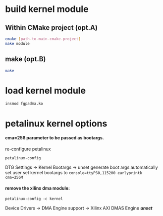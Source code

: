 # build kernel module

## Within CMake project (opt.A)
```bash
cmake [path-to-main-cmake-project]
make module
```

## make (opt.B)

```bash
make
```

# load kernel module

```bash
insmod fgpadma.ko
```


# petalinux kernel options
 
#### cma=256 parameter to be passed as bootargs. 

re-configure petalinux
```
petalinux-config
```

DTG Settings → Kernel Bootargs → unset generate boot args automatically
set user set kernel bootargs to `console=ttyPS0,115200 earlyprintk cma=256M`


#### remove the xilinx dma module:
```petalinux-config -c kernel```

Device Drivers → DMA Engine support → Xilinx AXI DMAS Engine   ***unset***


